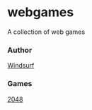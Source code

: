 # webgames
A collection of web games

### Author

[Windsurf](https://codeium.com/windsurf)

### Games
[2048](/2048)